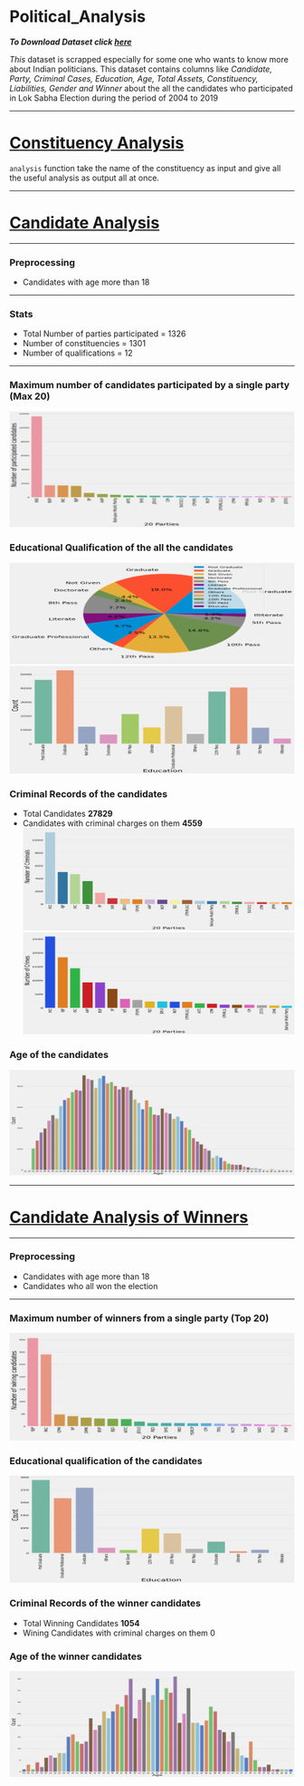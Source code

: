 # Political_Analysis

___To Download Dataset click [here](https://www.kaggle.com/themlphdstudent/lok-sabha-election-candidate-list-2004-to-2019)___ 

_This_ dataset is scrapped especially for some one who wants to know more about Indian politicians. This dataset contains columns like _Candidate, Party, Criminal Cases, Education, Age, Total Assets, Constituency, Liabilities, Gender and Winner_ about the all the candidates who participated in Lok Sabha Election during the period of 2004 to 2019

---
# [Constituency Analysis](Constituency_analysis.ipynb)

`analysis` function take the name of the constituency as input and give all the useful analysis as output all at once.

---
# [Candidate Analysis](Candidate_analysis.ipynb)
---
### Preprocessing
- Candidates with age more than 18
---
### Stats
- Total Number of parties participated = 1326
- Number of constituencies = 1301
- Number of qualifications = 12
---
### Maximum number of candidates participated by a single party (Max 20)
![plot](https://github.com/sahilgarg3/Political_Analysis/blob/demo/Images/Image%20(1).png)
### Educational Qualification of the all the candidates
![plot](https://github.com/sahilgarg3/Political_Analysis/blob/demo/Images/Image%20(2).png)
![plot](https://github.com/sahilgarg3/Political_Analysis/blob/demo/Images/Image%20(3).png)
### Criminal Records of the candidates
- Total Candidates **27829**
- Candidates with criminal charges on them **4559**
![plot](https://github.com/sahilgarg3/Political_Analysis/blob/demo/Images/Image%20(4).png)
![plot](https://github.com/sahilgarg3/Political_Analysis/blob/demo/Images/Image%20(5).png)
### Age of the candidates
![plot](https://github.com/sahilgarg3/Political_Analysis/blob/demo/Images/Image%20(6).png)

---
# [Candidate Analysis of Winners](Candidate_analysis_of_winners.ipynb)
---
### Preprocessing
- Candidates with age more than 18
- Candidates who all won the election
---
### Maximum number of winners from a single party (Top 20)
![plot](https://github.com/sahilgarg3/Political_Analysis/blob/main/Images/Image%20W(1).png)
### Educational qualification of the candidates
![plot](https://github.com/sahilgarg3/Political_Analysis/blob/demo/Images/Image%20W(2).png)
### Criminal Records of the winner candidates
- Total Winning Candidates **1054**
- Wining Candidates with criminal charges on them 0
### Age of the winner candidates
![plot](https://github.com/sahilgarg3/Political_Analysis/blob/demo/Images/Image%20W(3).png)
